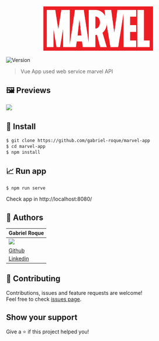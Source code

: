 
<p align="center">
   <img src="https://raw.githubusercontent.com/gabriel-roque/marvel-app/master/src/assets/img/marvel-logo.png" width="300">
</p>

<p>
  <img alt="Version" src="https://img.shields.io/badge/version-1.0.0-blue.svg?cacheSeconds=2592000" />
</p>

> Vue App used web service marvel API

## 🖼 Previews

<img src="#">

## 🚀 Install

```
$ git clone https://github.com/gabriel-roque/marvel-app
$ cd marvel-app
$ npm install
```

## 📈 Run app

```
$ npm run serve
```

Check app in http://localhost:8080/

## 👤 Authors

| Gabriel Roque  | 
| ------------- |
| <img src="https://avatars2.githubusercontent.com/u/32438220?s=460&v=4" width="110">  
| <a href="https://github.com/gabriel-roque">Github</a> 
| <a href="https://www.linkedin.com/in/gabriel-roque/">Linkedin</a> 


## 🤝 Contributing

Contributions, issues and feature requests are welcome!<br />Feel free to check [issues page](https://github.com/gabriel-roque/marvel-app/issuess). 

## Show your support

Give a ⭐️ if this project helped you!

